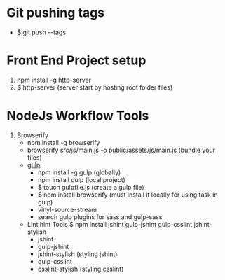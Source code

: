 # Git pushing tags
- $ git push --tags

# Front End Project setup
1. npm install -g http-server
2. $ http-server (server start by hosting root folder files)

# NodeJs Workflow Tools
1. Browserify
	- npm install -g browserify
	- browserify src/js/main.js -o public/assets/js/main.js (bundle your files)
	- [gulp](http://gulpjs.com) 
		- npm install -g gulp (globally)
		- npm install gulp (local project)
		- $ touch gulpfile.js (create a gulp file)
		- $ npm install browserify (must install it locally for using task in gulp)
		- vinyl-source-stream
		- search gulp plugins for sass and gulp-sass
	- Lint hint Tools $ npm install jshint gulp-jshint gulp-csslint jshint-stylish
		- jshint
		- gulp-jshint
		- jshint-stylish (styling jshint)
		- gulp-csslint
		- csslint-stylish (styling csslint)